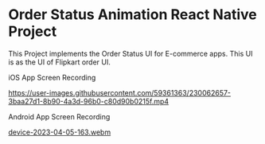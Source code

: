 # Order Status Animation React Native Project

This Project implements the Order Status UI for E-commerce apps. This UI is as the UI of Flipkart order UI.

iOS App Screen Recording

https://user-images.githubusercontent.com/59361363/230062657-3baa27d1-8b90-4a3d-96b0-c80d90b0215f.mp4

Android App Screen Recording

[device-2023-04-05-163.webm](https://user-images.githubusercontent.com/59361363/230062860-25487ff8-e11d-4eca-83d8-34324ffadb5a.webm)
